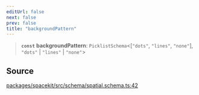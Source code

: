 ```yaml
---
editUrl: false
next: false
prev: false
title: "backgroundPattern"
---
```


> **`const`** **backgroundPattern**: `PicklistSchema`\<[`"dots"`, `"lines"`, `"none"`], `"dots"` \| `"lines"` \| `"none"`\>

## Source

[packages/spacekit/src/schema/spatial.schema.ts:42](https://github.com/nodenogg-in/alpha-p2p/blob/bd4a66e/packages/spacekit/src/schema/spatial.schema.ts#L42)
